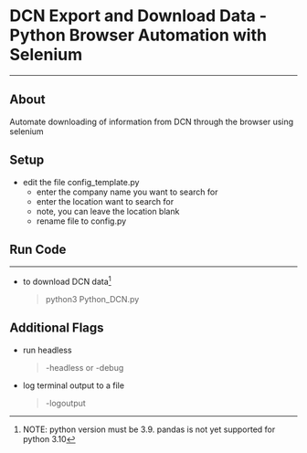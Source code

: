 # DCN Export and Download Data - Python Browser Automation with Selenium

---
## About

Automate downloading of information from DCN through the browser using selenium

## Setup

- edit the file config_template.py
  - enter the company name you want to search for
  - enter the location want to search for
  - note, you can leave the location blank
  - rename file to config.py

## Run Code
---
- to download DCN data[^1]
  > python3 Python_DCN.py

    [^1]:NOTE: python version must be 3.9. pandas is not yet supported for python 3.10
## Additional Flags
- run headless
  > -headless
  > or
  > -debug
- log terminal output to a file
  > -logoutput